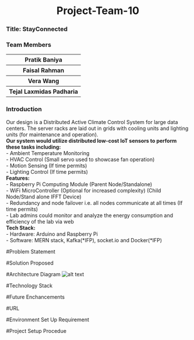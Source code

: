 <h1 align="center">Project-Team-10</h3>

<h3>Title: StayConnected </h3>

<h3>Team Members</h3>
<strong>
<table>
  <tr>
    <th>Pratik Baniya</th>
    
  </tr>
  <tr>
    <th>Faisal Rahman</th> 
  </tr>
   <tr>
    <th>Vera Wang</th> 
  </tr>
  <tr>
    <th>Tejal Laxmidas Padharia</th> 
  </tr>
   </table>
</table>
</strong> 

<h3>Introduction</h3>
<p>
Our design is a Distributed Active Climate Control System for large data centers. The server racks are laid out in grids with cooling units and lighting units (for maintenance and operation). <br/>
<strong>Our system would utilize distributed low-cost IoT sensors to perform these tasks including: </strong> <br/>
    - Ambient Temperature Monitoring <br/>
    - HVAC Control (Small servo used to showcase fan operation) <br/>
    - Motion Sensing (If time permits) <br/>
    - Lighting Control (If time permits) <br/>
<strong>Features: </strong><br/>
    - Raspberry Pi Computing Module (Parent Node/Standalone) <br/>
    - WiFi MicroController (Optional for increased complexity) (Child Node/Stand alone IFFT Device) <br/>
    - Redundancy and node failover i.e. all nodes communicate at all times (If time permits) <br/>
    - Lab admins could monitor and analyze the energy consumption and efficiency of the lab via web  <br/>
<strong>Tech Stack: </strong><br/>
  - Hardware: Arduino and Raspberry Pi <br/>
  - Software: MERN stack, Kafka(*IFP), socket.io and Docker(*IFP) <br/>
</p>

#Problem Statement

#Solution Proposed

#Architecture Diagram
![alt text](documents/architecture.jpg)

#Technology Stack

#Future Enchancements

#URL

#Environment Set Up Requirement

#Project Setup Procedue

